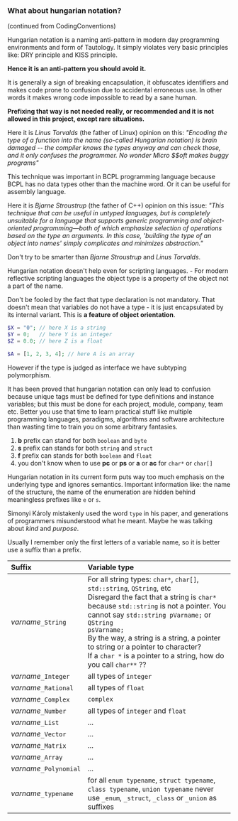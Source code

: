 ### What about hungarian notation? ###
(continued from CodingConventions)

Hungarian notation is a naming anti-pattern in modern day programming environments and form of Tautology. It simply violates very basic principles like: DRY principle and KISS principle.

**Hence it is an anti-pattern you should avoid it.**

It is generally a sign of breaking encapsulation, it obfuscates identifiers and makes code prone to confusion due to accidental erroneous use. In other words it makes wrong code impossible to read by a sane human.

**Prefixing that way is not needed really, or recommended and it is not allowed in this project, except rare situations.**

Here it is _Linus Torvalds_ (the father of Linux) opinion on this: _"Encoding the type of a function into the name (so-called Hungarian notation) is brain damaged -- the compiler knows the types anyway and can check those, and it only confuses the programmer. No wonder Micro $$oft makes buggy programs"_

This technique was important in BCPL programming language because BCPL has no data types other than the machine word. Or it can be useful for assembly language.

Here it is _Bjarne Stroustrup_ (the father of C++) opinion on this issue:
_"This technique that can be useful in untyped languages, but is completely unsuitable for a language that supports generic programming and object-oriented programming—both of which emphasize selection of operations based on the type an arguments. In this case, 'building the type of an object into names' simply complicates and minimizes abstraction."_

Don't try to be smarter than _Bjarne Stroustrup_ and _Linus Torvalds_.

Hungarian notation doesn't help even for scripting languages. - For modern reflective scripting languages the object type is a property of the object not a part of the name.

Don't be fooled  by the fact that type declaration is not mandatory. That doesn't mean that variables do not have a type - it is just encapsulated by its internal variant. This is **a feature of object orientation**.

```php
$X = "0"; // here X is a string
$Y = 0;   // here Y is an integer
$Z = 0.0; // here Z is a float

$A = [1, 2, 3, 4]; // here A is an array
```

However if the type is judged as interface we have subtyping polymorphism.

It has been proved that hungarian notation can only lead to confusion because unique tags must be defined for type definitions and instance variables; but this must be done for each project, module, company, team etc. Better you use that time to learn practical stuff like multiple programming languages, paradigms, algorithms and software architecture than wasting time to train you on some arbitrary fantasies.

  1. **b** prefix can stand for both `boolean` and `byte`
  1. **s** prefix can stands for both `string` and `struct`
  1. **f** prefix can stands for both `boolean` and `float`
  1. you don't know when to use **pc** or **ps** or **a** or **ac** for `char*` or `char[]`

Hungarian notation in its current form puts way too much emphasis on the underlying type and ignores semantics. Important information like: the name of the structure, the name of the enumeration are hidden behind meaningless prefixes like `e` or `s`.

Simonyi Károly mistakenly used the word `type` in his paper, and generations of programmers misunderstood what he meant. Maybe he was talking about _kind_ and _purpose_.

Usually I remember only the first letters of a variable name, so it is  better use a suffix than a prefix.

| **Suffix** | **Variable type** |
|:-----------|:------------------|
| _varname_`_String` | <div>For all string types: <code>char*</code>, <code>char[]</code>, <code>std::string</code>, <code>QString</code>, etc</div><div>Disregard the fact that a string is <code>char*</code> because <code>std::string</code> is not a pointer. You cannot say <code>std::string pVarname;</code> or <code>QString psVarname;</code></div><div>By the way, a string is a string, a pointer to string or a pointer to character?</div> <div>If a `char *` is a pointer to a string, how do you call `char**` ??</div>|
| _varname_`_Integer` | all types of `integer` |
| _varname_`_Rational` | all types of `float` |
| _varname_`_Complex` | `complex` |
| _varname_`_Number` | all types of `integer` and `float` |
| _varname_`_List` | ... |
| _varname_`_Vector` | ... |
| _varname_`_Matrix` | ... |
| _varname_`_Array` | ... |
| _varname_`_Polynomial` | ... |
| _varname_`_typename` |  for all `enum typename`, `struct typename`, `class typename`, `union typename` never use `_enum`, `_struct`, `_class` or `_union` as suffixes |
